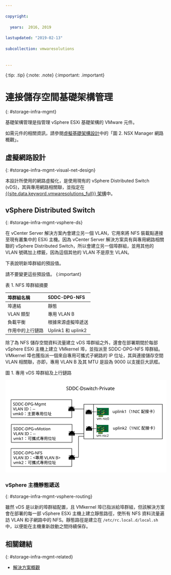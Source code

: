 ```yaml
---

copyright:

  years:  2016, 2019

lastupdated: "2019-02-13"

subcollection: vmwaresolutions


---
```


{:tip: .tip}
{:note: .note}
{:important: .important}

# 連接儲存空間基礎架構管理
{: #storage-infra-mgmt}

基礎架構管理是指管理 vSphere ESXi 基礎架構的 VMware 元件。

如需元件的相關資訊，請參閱[虛擬基礎架構設計](/docs/services/vmwaresolutions/archiref/solution?topic=vmware-solutions-design_virtualinfrastructure)中的「圖 2. NSX Manager 網路概觀」。

## 虛擬網路設計
{: #storage-infra-mgmt-visual-net-design}

本設計所使用的網路虛擬化，是使用現有的 vSphere Distributed Switch (vDS)，其與專用網路相關聯，並指定在 [{{site.data.keyword.vmwaresolutions_full}} 架構](/docs/services/vmwaresolutions/archiref/solution?topic=vmware-solutions-solution_overview)中。

## vSphere Distributed Switch
{: #storage-infra-mgmt-vsphere-ds}

在 vCenter Server 解決方案內會建立另一個 VLAN，它用來將 NFS 裝載點連接至現有叢集中的 ESXi 主機。因為 vCenter Server 解決方案具有與專用網路相關聯的 vSphere Distributed Switch，所以會建立另一個埠群組，並用其他的 VLAN 號碼加上標籤，因為這個其他的 VLAN 不是原生 VLAN。

下表說明新埠群組的預設值。

請不要變更這些預設值。
{:important}

表 1. NFS 埠群組摘要

| 埠群組名稱 | SDDC-DPG-NFS |
|:--------------- |:------------ |
| 埠連結 | 靜態 |
| VLAN 類型 | 專用 VLAN B |
| 負載平衡           | 根據來源虛擬埠遞送 |
| 作用中的上行鏈路 | Uplink1 和 uplink2 |

除了為 NFS 儲存空間資料流量建立 vDS 埠群組之外，還會在部署期間於每部 vSphere ESXi 主機上建立 VMkernel 埠，並指派至 SDDC-DPG-NFS 埠群組。VMkernel 埠也獲指派一個來自專用可攜式子網路的 IP 位址，其與連接儲存空間 VLAN 相關聯，亦即，專用 VLAN B 及其 MTU 是設為 9000 以支援巨大訊框。

圖 1. 專用 vDS 埠群組及上行鏈路

![專用 vDS 埠群組及上行鏈路](private_vds_portgroups_and_uplinks.svg "專用 vDS 埠群組及上行鏈路")

### vSphere 主機靜態遞送
{: #storage-infra-mgmt-vsphere-routing}

雖然 vDS 是以新的埠群組配置，且 VMkernel 埠已指派給埠群組，但該解決方案會在部署的每一部 vSphere ESXi 主機上建立靜態路徑，使所有 NFS 資料流量遍訪 VLAN 和子網路中的 NFS。靜態路徑是建立在 `/etc/rc.local.d/local.sh` 中，以便能在主機重新啟動之間持續保存。

## 相關鏈結
{: #storage-infra-mgmt-related}

* [解決方案概觀](/docs/services/vmwaresolutions/archiref/solution?topic=vmware-solutions-solution_overview)
